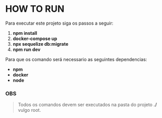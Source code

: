 # HOW TO RUN

Para executar este projeto siga os passos a seguir:

1. **npm install**
2. **docker-compose up**
3. **npx sequelize db:migrate**
4. **npm run dev**

Para que os comando será necessario as seguintes dependencias:

* **npm**
* **docker**
* **node**

### OBS
> Todos os comandos devem ser executados na pasta do projeto **./** vulgo root.